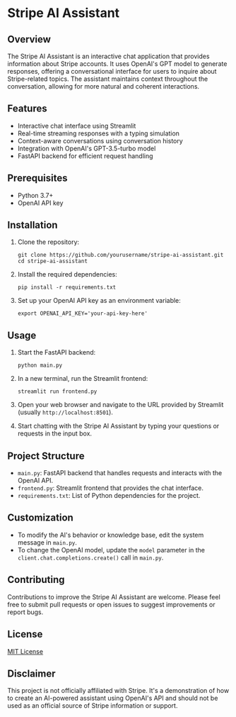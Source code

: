 # Stripe AI Assistant

## Overview

The Stripe AI Assistant is an interactive chat application that provides information about Stripe accounts. It uses OpenAI's GPT model to generate responses, offering a conversational interface for users to inquire about Stripe-related topics. The assistant maintains context throughout the conversation, allowing for more natural and coherent interactions.

## Features

- Interactive chat interface using Streamlit
- Real-time streaming responses with a typing simulation
- Context-aware conversations using conversation history
- Integration with OpenAI's GPT-3.5-turbo model
- FastAPI backend for efficient request handling

## Prerequisites

- Python 3.7+
- OpenAI API key

## Installation

1. Clone the repository:
   ```
   git clone https://github.com/yourusername/stripe-ai-assistant.git
   cd stripe-ai-assistant
   ```

2. Install the required dependencies:
   ```
   pip install -r requirements.txt
   ```

3. Set up your OpenAI API key as an environment variable:
   ```
   export OPENAI_API_KEY='your-api-key-here'
   ```

## Usage

1. Start the FastAPI backend:
   ```
   python main.py
   ```

2. In a new terminal, run the Streamlit frontend:
   ```
   streamlit run frontend.py
   ```

3. Open your web browser and navigate to the URL provided by Streamlit (usually `http://localhost:8501`).

4. Start chatting with the Stripe AI Assistant by typing your questions or requests in the input box.

## Project Structure

- `main.py`: FastAPI backend that handles requests and interacts with the OpenAI API.
- `frontend.py`: Streamlit frontend that provides the chat interface.
- `requirements.txt`: List of Python dependencies for the project.

## Customization

- To modify the AI's behavior or knowledge base, edit the system message in `main.py`.
- To change the OpenAI model, update the `model` parameter in the `client.chat.completions.create()` call in `main.py`.

## Contributing

Contributions to improve the Stripe AI Assistant are welcome. Please feel free to submit pull requests or open issues to suggest improvements or report bugs.

## License

[MIT License](LICENSE)

## Disclaimer

This project is not officially affiliated with Stripe. It's a demonstration of how to create an AI-powered assistant using OpenAI's API and should not be used as an official source of Stripe information or support.
